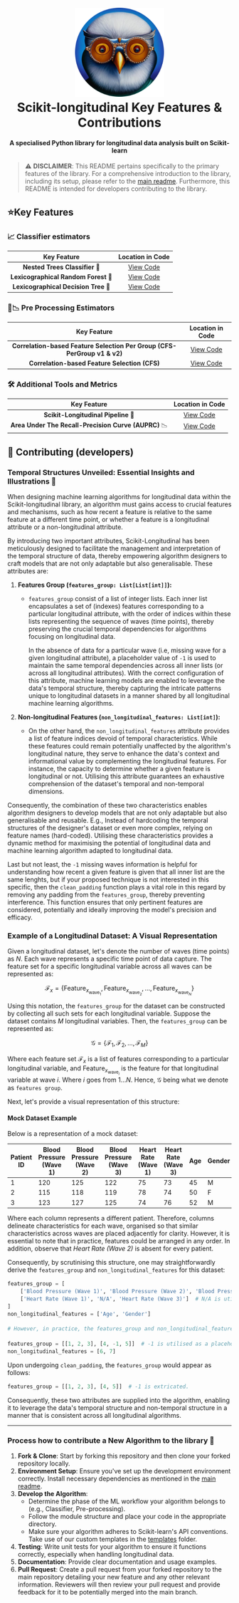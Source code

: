 <!--suppress HtmlDeprecatedAttribute -->
<div align="center">
   <p align="center">
   <h1 align="center">
      <br>
      <a href="./../logo.png"><img src="./../logo.png" alt="Scikit-longitudinal" width="200"></a>
      <br>
      Scikit-longitudinal Key Features & Contributions
      <br>
   </h1>
   <h4 align="center">A specialised Python library for longitudinal data analysis built on Scikit-learn</h4>
</div>

> ⚠️ **DISCLAIMER**: This README pertains specifically to the primary features of the library. For a comprehensive
> introduction to the library, including its setup, please refer to the [main readme](./../README.md). Furthermore,
> this README is intended for developers contributing to the library.

## ⭐️Key Features

### 📈 Classifier estimators

|             Key Feature              |                               Location in Code                                |
|:------------------------------------:|:-----------------------------------------------------------------------------:|
|    **Nested Trees Classifier** 🌲    |         [View Code](./estimators/trees/nested_trees/nested_trees.py)          |
| **Lexicographical Random Forest** 🌳 | [View Code](./estimators/trees/lexicographical_trees/lexico_random_forest.py) |
| **Lexicographical Decision Tree** 🌲 | [View Code](./estimators/trees/lexicographical_trees/lexico_decision_tree.py) |

### 🚀📉 Pre Processing Estimators

|                               Key Feature                                |                                      Location in Code                                       |
|:------------------------------------------------------------------------:|:-------------------------------------------------------------------------------------------:|
| **Correlation-based Feature Selection Per Group (CFS-PerGroup v1 & v2)** | [View Code](preprocessors/feature_selection/correlation_feature_selection/cfs_per_group.py) |
|              **Correlation-based Feature Selection (CFS)**               |      [View Code](preprocessors/feature_selection/correlation_feature_selection/cfs.py)      |

### 🛠️ Additional Tools and Metrics

|                     Key Feature                      |      Location in Code      |
|:----------------------------------------------------:|:--------------------------:|
|         **Scikit-Longitudinal Pipeline** 🔧          | [View Code](./pipeline.py) |
| **Area Under The Recall-Precision Curve (AUPRC)** 📉 | [View Code](./metrics.py)  |

## 🤝 Contributing (developers)

### Temporal Structures Unveiled: Essential Insights and Illustrations 🧪

When designing machine learning algorithms for longitudinal data within the Scikit-longitudinal library, an algorithm
must gains access to crucial features and mechanisms, such as how recent a feature is relative to the same feature at a
different time point, or whether a feature is a longitudinal attribute or a non-longitudinal attribute.

By introducing two important attributes, Scikit-Longitudinal has been meticulously designed to facilitate the management
and interpretation of the temporal structure of data, thereby empowering algorithm designers to craft models that are
not only adaptable but also generalisable. These attributes are:

1. **Features Group (`features_group: List[List[int]]`):**
    - `features_group` consist of a list of integer lists. Each inner list encapsulates a set of (indexes) features
      corresponding to a particular longitudinal attribute, with the order of indices within these lists representing
      the sequence of waves (time points), thereby preserving the crucial temporal dependencies for algorithms focusing
      on longitudinal data.

      In the absence of data for a particular wave (i.e, missing wave for a given longitudinal attribute), a placeholder
      value of `-1` is used to maintain the same temporal dependencies across all inner lists (or across all
      longitudinal attributes). With the correct configuration of this attribute, machine learning models are enabled to
      leverage the data's
      temporal structure, thereby capturing the intricate patterns unique to longitudinal datasets in a manner shared by
      all longitudinal machine learning
      algorithms.

2. **Non-longitudinal Features (`non_longitudinal_features: List[int]`):**
    - On the other hand, the `non_longitudinal_features` attribute provides a list of feature indices devoid of temporal
      characteristics. While these features could remain potentially unaffected by the algorithm's longitudinal nature,
      they
      serve to enhance the data's context and informational value by complementing the longitudinal features. For
      instance, the capacity to determine whether a given feature is longitudinal or not. Utilising this
      attribute guarantees an exhaustive comprehension of the dataset's temporal and non-temporal dimensions.

Consequently, the combination of these two characteristics enables algorithm designers to develop models that are not
only adaptable but also generalisable and reusable. E.g., Instead of hardcoding the temporal structures of the
designer's dataset or even more
complex, relying on feature names (hard-coded). Utilising these characteristics provides a dynamic method for maximising
the potential of longitudinal data and machine learning algorithm adapted to longitudinal data.

Last but not least, the `-1` missing waves information is helpful for understanding how recent a given feature is given
that all inner list are the same lenghts, but if
your proposed technique is not interested in this specific, then the `clean_padding` function plays a vital role in this
regard by removing any padding from the `features_group`, thereby preventing interference. This function ensures that
only pertinent features are considered, potentially and ideally improving the model's precision and efficacy.

### Example of a Longitudinal Dataset: A Visual Representation

Given a longitudinal dataset, let's denote the number of waves (time points) as $`N`$. Each wave represents a specific
time point of data capture. The feature set for a specific longitudinal variable across all waves can be represented as:

```math
\mathcal{F}_x = \{ \text{Feature}_{x_{\text{wave}_1}}, \text{Feature}_{x_{\text{wave}_2}}, \ldots, \text{Feature}_{x_
{\text{wave}_N}} \}
```

Using this notation, the `features_group` for the dataset can be constructed by collecting all such sets for each
longitudinal variable. Suppose the dataset contains $`M`$ longitudinal variables. Then, the `features_group` can be
represented as:

```math
\mathcal{G} = \{ \mathcal{F}_1, \mathcal{F}_2, \ldots, \mathcal{F}_M \}
```

Where each feature set $`\mathcal{F}_x`$ is a list of features corresponding to a particular longitudinal variable,
and $`\text{Feature}_{x_{\text{wave}_i}}`$ is the feature for that longitudinal variable at wave $`i`$. Where $i$ goes
from $`1 \ldots N`$. Hence, $\mathcal{G}$ being what we denote as `features group`.

Next, let's provide a visual representation of this structure:

#### Mock Dataset Example

Below is a representation of a mock dataset:

| Patient ID | Blood Pressure (Wave 1) | Blood Pressure (Wave 2) | Blood Pressure (Wave 3) | Heart Rate (Wave 1) | Heart Rate (Wave 3) | Age | Gender |
|------------|-------------------------|-------------------------|-------------------------|---------------------|---------------------|-----|--------|
| 1          | 120                     | 125                     | 122                     | 75                  | 73                  | 45  | M      |
| 2          | 115                     | 118                     | 119                     | 78                  | 74                  | 50  | F      |
| 3          | 123                     | 127                     | 125                     | 74                  | 76                  | 52  | M      |

Where each column represents a different patient. Therefore, columns delineate characteristics for each wave, organised
so that similar characteristics across waves are placed adjacently for clarity. However, it is essential to note that in
practice, features could be arranged in any order. In addition, observe that _Heart Rate (Wave 2)_ is absent for every
patient.

Consequently, by scrutinising this structure, one may straightforwardly derive the `features_group`
and `non_longitudinal_features`
for this dataset:

```python
features_group = [
    ['Blood Pressure (Wave 1)', 'Blood Pressure (Wave 2)', 'Blood Pressure (Wave 3)'],
    ['Heart Rate (Wave 1)', 'N/A', 'Heart Rate (Wave 3)']  # N/A is utilised as a placeholder for missing waves.
]
non_longitudinal_features = ['Age', 'Gender']

# However, in practice, the features_group and non_longitudinal_features are represented with the indices of the features. Such that:

features_group = [[1, 2, 3], [4, -1, 5]]  # -1 is utilised as a placeholder for missing waves.
non_longitudinal_features = [6, 7]
```

Upon undergoing `clean_padding`, the `features_group` would appear as follows:

```python
features_group = [[1, 2, 3], [4, 5]]  # -1 is extricated.
```

Consequently, these two attributes are supplied into the algorithm, enabling it to leverage the data's temporal
structure and non-temporal structure in a manner that is consistent across all longitudinal algorithms.

____

### Process how to contribute a New Algorithm to the library 🔬

1. **Fork & Clone**: Start by forking this repository and then clone your forked repository locally.
2. **Environment Setup**: Ensure you've set up the development environment correctly. Install necessary dependencies as
   mentioned in the [main readme](./../README.md).
3. **Develop the Algorithm**:
    - Determine the phase of the ML workflow your algorithm belongs to (e.g., Classifier, Pre-processing).
    - Follow the module structure and place your code in the appropriate directory.
    - Make sure your algorithm adheres to Scikit-learn's API conventions. Take use of our custom templates in the
      [templates](./templates/__init__.py) folder.
4. **Testing**: Write unit tests for your algorithm to ensure it functions correctly, especially when handling
   longitudinal data.
5. **Documentation**: Provide clear documentation and usage examples.
6. **Pull Request**: Create a pull request from your forked repository to the main repository detailing your new feature
   and any other relevant information. Reviewers will then review your pull request and provide feedback for it
   to be potentially merged into the main branch.
